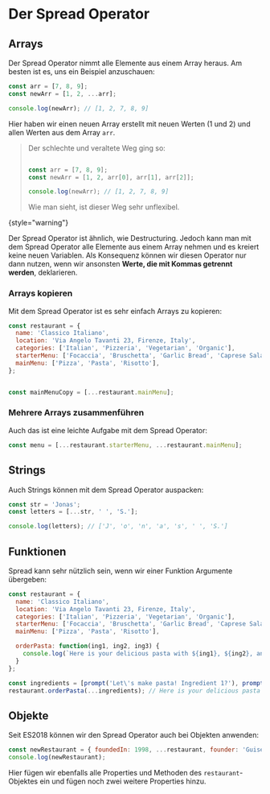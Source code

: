 # Der Spread Operator

## Arrays

Der Spread Operator nimmt alle Elemente aus einem Array heraus. Am besten ist es, uns ein Beispiel anzuschauen:

```Javascript
const arr = [7, 8, 9];
const newArr = [1, 2, ...arr];

console.log(newArr); // [1, 2, 7, 8, 9]
```

Hier haben wir einen neuen Array erstellt mit neuen Werten (1 und 2) und allen Werten aus dem Array `arr`.

> Der schlechte und veraltete Weg ging so:
>
> ```Javascript
>
> const arr = [7, 8, 9];
> const newArr = [1, 2, arr[0], arr[1], arr[2]];
>
> console.log(newArr); // [1, 2, 7, 8, 9]
> ```
>
> Wie man sieht, ist dieser Weg sehr unflexibel.

{style="warning"}

Der Spread Operator ist ähnlich, wie Destructuring. Jedoch kann man mit dem Spread Operator alle Elemente aus einem Array nehmen und es kreiert keine
neuen Variablen. Als Konsequenz können wir diesen Operator nur dann nutzen, wenn wir ansonsten **Werte, die mit Kommas getrennt werden**, deklarieren.

### Arrays kopieren

Mit dem Spread Operator ist es sehr einfach Arrays zu kopieren:

```Javascript
const restaurant = {
  name: 'Classico Italiano',
  location: 'Via Angelo Tavanti 23, Firenze, Italy',
  categories: ['Italian', 'Pizzeria', 'Vegetarian', 'Organic'],
  starterMenu: ['Focaccia', 'Bruschetta', 'Garlic Bread', 'Caprese Salad'],
  mainMenu: ['Pizza', 'Pasta', 'Risotto'],
};


const mainMenuCopy = [...restaurant.mainMenu];
```

### Mehrere Arrays zusammenführen

Auch das ist eine leichte Aufgabe mit dem Spread Operator:

```Javascript
const menu = [...restaurant.starterMenu, ...restaurant.mainMenu];
```

## Strings

Auch Strings können mit dem Spread Operator auspacken:

```Javascript
const str = 'Jonas';
const letters = [...str, ' ', 'S.'];

console.log(letters); // ['J', 'o', 'n', 'a', 's', ' ', 'S.']
```

## Funktionen

Spread kann sehr nützlich sein, wenn wir einer Funktion Argumente übergeben:

```Javascript
const restaurant = {
  name: 'Classico Italiano',
  location: 'Via Angelo Tavanti 23, Firenze, Italy',
  categories: ['Italian', 'Pizzeria', 'Vegetarian', 'Organic'],
  starterMenu: ['Focaccia', 'Bruschetta', 'Garlic Bread', 'Caprese Salad'],
  mainMenu: ['Pizza', 'Pasta', 'Risotto'],

  orderPasta: function(ing1, ing2, ing3) {
    console.log(`Here is your delicious pasta with ${ing1}, ${ing2}, and ${ing3}`);
  }
};

const ingredients = [prompt('Let\'s make pasta! Ingredient 1?'), prompt('Ingredient 2?'), prompt('Ingredient 3?')];
restaurant.orderPasta(...ingredients); // Here is your delicious pasta with 1, 2, 3
```

## Objekte

Seit ES2018 können wir den Spread Operator auch bei Objekten anwenden:

```Javascript
const newRestaurant = { foundedIn: 1998, ...restaurant, founder: 'Guiseppe' };
console.log(newRestaurant);
```

Hier fügen wir ebenfalls alle Properties und Methoden des `restaurant`-Objektes ein und fügen noch zwei weitere Properties hinzu.
